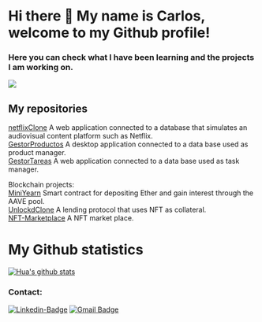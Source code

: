 # Hi there 👋 My name is Carlos, welcome to my Github profile!

### Here you can check what I have been learning and the projects I am working on.

![](https://cdn.shortpixel.ai/spai/w_818+q_+ret_img+to_webp/https://www.eude.es/wp-content/uploads/2023/06/Dise%C3%B1o-sin-t%C3%ADtulo-3.png)

## My repositories

[netflixClone](https://github.com/carmar0/netflixClone) A web application connected to a database that simulates an audiovisual content platform such as Netflix.  
[GestorProductos](https://github.com/carmar0/GestorProductos) A desktop application connected to a data base used as product manager.    
[GestorTareas](https://github.com/carmar0/GestorTareas) A web application connected to a data base used as task manager.

Blockchain projects:  
[MiniYearn](https://github.com/carmar0/MiniYearn) Smart contract for depositing Ether and gain interest through the AAVE pool.  
[UnlockdClone](https://github.com/carmar0/UnlockdClone) A lending protocol that uses NFT as collateral.  
[NFT-Marketplace](https://github.com/carmar0/NFT-Marketplace) A NFT market place.

# My Github statistics
[![Hua's github stats](https://github-readme-stats.vercel.app/api?username=carmar0&show_icons=true&theme=dark)](https://github.com/carmar0/github-readme-stats)

### Contact:
[![Linkedin-Badge](https://img.shields.io/badge/-Carlos_Martínez-blue?style=flat-squares&logo=Linkedin&logoColor=white&link=https://www.linkedin.com/in/carlos-mart%C3%ADnez-cant%C3%B3n-414131ab/)](https://www.linkedin.com/in/carlos-mart%C3%ADnez-cant%C3%B3n-414131ab/)
[![Gmail Badge](https://img.shields.io/badge/-cmartinezcanton@gmail.com-c14438?style=flat-square&logo=Gmail&logoColor=white&link=mailto:cmartinezcanton@gmail.com)](mailto:cmartinezcanton@gmail.com)

